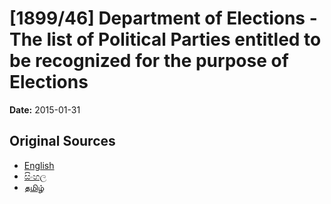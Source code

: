 # [1899/46] Department of Elections - The list of Political Parties entitled to be recognized for the purpose of Elections

**Date:** 2015-01-31

## Original Sources

- [English](https://documents.gov.lk/view/extra-gazettes/2015/1/1899-46_E.pdf)
- [සිංහල](https://documents.gov.lk/view/extra-gazettes/2015/1/1899-46_S.pdf)
- [தமிழ்](https://documents.gov.lk/view/extra-gazettes/2015/1/1899-46_T.pdf)
